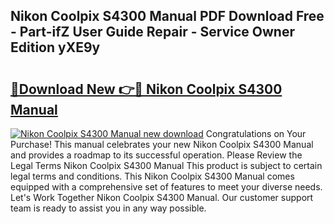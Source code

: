 ## Nikon Coolpix S4300 Manual PDF Download Free - Part-ifZ User Guide Repair - Service Owner Edition yXE9y

# <h2><a href="http://cf24208.oget.top/?id=Nikon+Coolpix+S4300+Manual">🔗Download New 👉🔴 Nikon Coolpix S4300 Manual</a></h2>

[![Nikon Coolpix S4300 Manual new download](https://i.imgur.com/5g1atiW.png)](http://cf24208.oget.top/?id=Nikon+Coolpix+S4300+Manual)
Congratulations on Your Purchase! This manual celebrates your new Nikon Coolpix S4300 Manual and provides a roadmap to its successful operation. Please Review the Legal Terms Nikon Coolpix S4300 Manual This product is subject to certain legal terms and conditions. This Nikon Coolpix S4300 Manual comes equipped with a comprehensive set of features to meet your diverse needs. Let's Work Together Nikon Coolpix S4300 Manual. Our customer support team is ready to assist you in any way possible.

